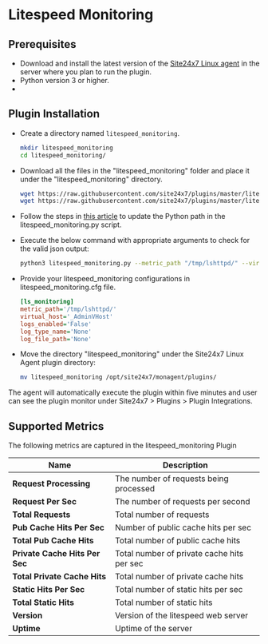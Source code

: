 # Litespeed Monitoring

                                                                                              
## Prerequisites

- Download and install the latest version of the [Site24x7 Linux agent](https://www.site24x7.com/app/client#/admin/inventory/add-monitor) in the server where you plan to run the plugin. 
- Python version 3 or higher.
- 
## Plugin Installation  

- Create a directory named `litespeed_monitoring`.

	```bash
	mkdir litespeed_monitoring
  	cd litespeed_monitoring/
	```
      
- Download all the files in the "litespeed_monitoring" folder and place it under the "litespeed_monitoring" directory.

	```bash
	wget https://raw.githubusercontent.com/site24x7/plugins/master/litespeed_monitoring/litespeed_monitoring.py
	wget https://raw.githubusercontent.com/site24x7/plugins/master/litespeed_monitoring/litespeed_monitoring.cfg
	```

- Follow the steps in [this article](https://support.site24x7.com/portal/en/kb/articles/updating-python-path-in-a-plugin-script-for-linux-servers) to update the Python path in the litespeed_monitoring.py script.

- Execute the below command with appropriate arguments to check for the valid json output:

	```bash
	python3 litespeed_monitoring.py --metric_path "/tmp/lshttpd/" --virtual_host "_AdminVHost"
	```
 
- Provide your litespeed_monitoring configurations in litespeed_monitoring.cfg file.

	```ini
	[ls_monitoring]
	metric_path='/tmp/lshttpd/'
	virtual_host='_AdminVHost'
	logs_enabled='False'
	log_type_name='None'
	log_file_path='None'
	```
 
- Move the directory "litespeed_monitoring" under the Site24x7 Linux Agent plugin directory: 

	```bash
	mv litespeed_monitoring /opt/site24x7/monagent/plugins/
	```

The agent will automatically execute the plugin within five minutes and user can see the plugin monitor under Site24x7 > Plugins > Plugin Integrations.


## Supported Metrics

The following metrics are captured in the litespeed_monitoring Plugin

Name		        	| 	Description
---         			|   	---
**Request Processing**		|	The number of requests being processed
**Request Per Sec**		|	The number of requests per second
**Total Requests**		|	Total number of requests
**Pub Cache Hits Per Sec**	|	Number of public cache hits per sec
**Total Pub Cache Hits**	|	Total number of public cache hits
**Private Cache Hits Per Sec**	|	Total number of private cache hits per sec
**Total Private Cache Hits**	|	Total number of private cache hits
**Static Hits Per Sec**		|	Total number of static hits per sec
**Total Static Hits**		|	Total number of static hits
**Version**			|	Version of the litespeed web server
**Uptime**			|	Uptime of the server
